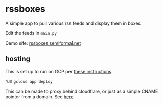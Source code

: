 # rssboxes

A simple app to pull various rss feeds and display them in boxes

Edit the feeds in `main.py`

Demo site: [rssboxes.semiformal.net](https://rssboxes.semiformal.net/)

## hosting

This is set up to run on GCP per [these instructions](https://cloud.google.com/appengine/docs/standard/python3/runtime).

run `gcloud app deploy`

This can be made to proxy behind cloudflare, or just as a simple CNAME pointer from a domain. See [here](https://gist.github.com/patmigliaccio/d559035e1aa7808705f689b20d7b3fd3)

